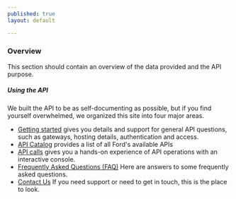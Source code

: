 ```yaml
---
published: true
layout: default

---
```

### Overview 

This section should contain an overview of the data provided and the API purpose.


##### Using the API
We built the API to be as self-documenting as possible, but if you find yourself overwhelmed, we organized this site into four major areas.

- [Getting started](getting_started.html) gives you details and support for general API questions, such as gateways, hosting details, authentication and access.
- [API Catalog](fields.html) provides a list of all Ford's available APIs
- [API calls](console/) gives you a hands-on experience of API operations with an interactive console.
- [Frequently Asked Questions (FAQ)](FAQ.html) Here are answers to some frequently asked questions.
- [Contact Us](contact_us.html) If you need support or need to get in touch, this is the place to look.


<body id="overview"></body>
